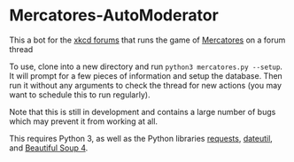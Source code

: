 # Mercatores-AutoModerator
This a bot for the [xkcd forums](http://forums.xkcd.com) that runs the game of [Mercatores](http://forums.xkcd.com/viewtopic.php?f=14&t=108581&hilit=mercatores) on a forum thread

To use, clone into a new directory and run `python3 mercatores.py --setup`. It will prompt for a few pieces of information and setup the database. Then run it without any arguments to check the thread for new actions (you may want to schedule this to run regularly).

Note that this is still in development and contains a large number of bugs which may prevent it from working at all.

This requires Python 3, as well as the Python libraries [requests](https://pypi.python.org/pypi/requests), [dateutil](https://pypi.python.org/pypi/python-dateutil), and [Beautiful Soup 4](https://pypi.python.org/pypi/beautifulsoup4/4.3.2).

